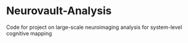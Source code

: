 # Neurovault-Analysis
Code for project on large-scale neuroimaging analysis for system-level cognitive mapping
